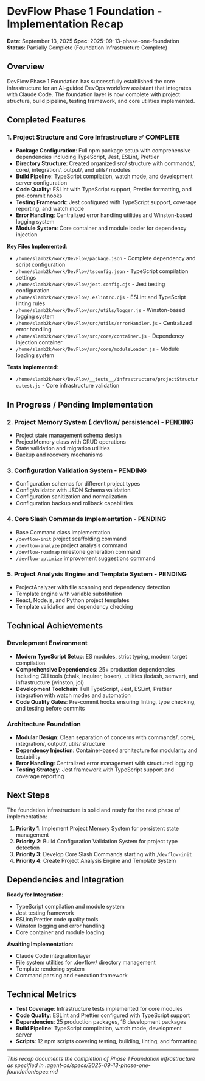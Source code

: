 # DevFlow Phase 1 Foundation - Implementation Recap

**Date**: September 13, 2025
**Spec**: 2025-09-13-phase-one-foundation
**Status**: Partially Complete (Foundation Infrastructure Complete)

## Overview

DevFlow Phase 1 Foundation has successfully established the core infrastructure for an AI-guided DevOps workflow assistant that integrates with Claude Code. The foundation layer is now complete with project structure, build pipeline, testing framework, and core utilities implemented.

## Completed Features

### 1. Project Structure and Core Infrastructure ✅ COMPLETE
- **Package Configuration**: Full npm package setup with comprehensive dependencies including TypeScript, Jest, ESLint, Prettier
- **Directory Structure**: Created organized src/ structure with commands/, core/, integration/, output/, and utils/ modules
- **Build Pipeline**: TypeScript compilation, watch mode, and development server configuration
- **Code Quality**: ESLint with TypeScript support, Prettier formatting, and pre-commit hooks
- **Testing Framework**: Jest configured with TypeScript support, coverage reporting, and watch mode
- **Error Handling**: Centralized error handling utilities and Winston-based logging system
- **Module System**: Core container and module loader for dependency injection

**Key Files Implemented**:
- `/home/slamb2k/work/DevFlow/package.json` - Complete dependency and script configuration
- `/home/slamb2k/work/DevFlow/tsconfig.json` - TypeScript compilation settings
- `/home/slamb2k/work/DevFlow/jest.config.cjs` - Jest testing configuration
- `/home/slamb2k/work/DevFlow/.eslintrc.cjs` - ESLint and TypeScript linting rules
- `/home/slamb2k/work/DevFlow/src/utils/logger.js` - Winston-based logging system
- `/home/slamb2k/work/DevFlow/src/utils/errorHandler.js` - Centralized error handling
- `/home/slamb2k/work/DevFlow/src/core/container.js` - Dependency injection container
- `/home/slamb2k/work/DevFlow/src/core/moduleLoader.js` - Module loading system

**Tests Implemented**:
- `/home/slamb2k/work/DevFlow/__tests__/infrastructure/projectStructure.test.js` - Core infrastructure validation

## In Progress / Pending Implementation

### 2. Project Memory System (.devflow/ persistence) - PENDING
- Project state management schema design
- ProjectMemory class with CRUD operations
- State validation and migration utilities
- Backup and recovery mechanisms

### 3. Configuration Validation System - PENDING
- Configuration schemas for different project types
- ConfigValidator with JSON Schema validation
- Configuration sanitization and normalization
- Configuration backup and rollback capabilities

### 4. Core Slash Commands Implementation - PENDING
- Base Command class implementation
- `/devflow-init` project scaffolding command
- `/devflow-analyze` project analysis command
- `/devflow-roadmap` milestone generation command
- `/devflow-optimize` improvement suggestions command

### 5. Project Analysis Engine and Template System - PENDING
- ProjectAnalyzer with file scanning and dependency detection
- Template engine with variable substitution
- React, Node.js, and Python project templates
- Template validation and dependency checking

## Technical Achievements

### Development Environment
- **Modern TypeScript Setup**: ES modules, strict typing, modern target compilation
- **Comprehensive Dependencies**: 25+ production dependencies including CLI tools (chalk, inquirer, boxen), utilities (lodash, semver), and infrastructure (winston, joi)
- **Development Toolchain**: Full TypeScript, Jest, ESLint, Prettier integration with watch modes and automation
- **Code Quality Gates**: Pre-commit hooks ensuring linting, type checking, and testing before commits

### Architecture Foundation
- **Modular Design**: Clean separation of concerns with commands/, core/, integration/, output/, utils/ structure
- **Dependency Injection**: Container-based architecture for modularity and testability
- **Error Handling**: Centralized error management with structured logging
- **Testing Strategy**: Jest framework with TypeScript support and coverage reporting

## Next Steps

The foundation infrastructure is solid and ready for the next phase of implementation:

1. **Priority 1**: Implement Project Memory System for persistent state management
2. **Priority 2**: Build Configuration Validation System for project type detection
3. **Priority 3**: Develop Core Slash Commands starting with `/devflow-init`
4. **Priority 4**: Create Project Analysis Engine and Template System

## Dependencies and Integration

**Ready for Integration**:
- TypeScript compilation and module system
- Jest testing framework
- ESLint/Prettier code quality tools
- Winston logging and error handling
- Core container and module loading

**Awaiting Implementation**:
- Claude Code integration layer
- File system utilities for .devflow/ directory management
- Template rendering system
- Command parsing and execution framework

## Technical Metrics

- **Test Coverage**: Infrastructure tests implemented for core modules
- **Code Quality**: ESLint and Prettier configured with TypeScript support
- **Dependencies**: 25 production packages, 16 development packages
- **Build Pipeline**: TypeScript compilation, watch mode, development server
- **Scripts**: 12 npm scripts covering testing, building, linting, and formatting

---

*This recap documents the completion of Phase 1 Foundation infrastructure as specified in .agent-os/specs/2025-09-13-phase-one-foundation/spec.md*